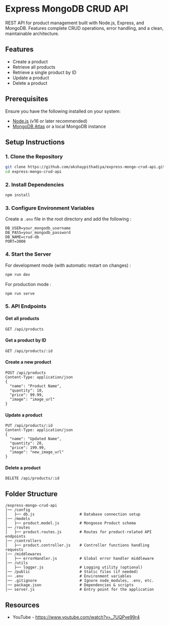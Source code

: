 # Express MongoDB CRUD API

REST API for product management built with Node.js, Express, and MongoDB. Features complete CRUD operations, error handling, and a clean, maintainable architecture.

## Features

- Create a product
- Retrieve all products
- Retrieve a single product by ID
- Update a product
- Delete a product

## Prerequisites

Ensure you have the following installed on your system:

- [Node.js](https://nodejs.org/) (v16 or later recommended)
- [MongoDB Atlas](https://www.mongodb.com/atlas/database) or a local MongoDB instance

## Setup Instructions

### 1. Clone the Repository

```sh
git clone https://github.com/akshaypithadiya/express-mongo-crud-api.git
cd express-mongo-crud-api
```

### 2. Install Dependencies

```sh
npm install
```

### 3. Configure Environment Variables

Create a `.env` file in the root directory and add the following :

```env
DB_USER=your_mongodb_username
DB_PASS=your_mongodb_password
DB_NAME=crud-db
PORT=3000
```

### 4. Start the Server

For development mode (with automatic restart on changes) :

```sh
npm run dev
```

For production mode :

```sh
npm run serve
```

### 5. API Endpoints

#### Get all products

```http
GET /api/products
```

#### Get a product by ID

```http
GET /api/products/:id
```

#### Create a new product

```http
POST /api/products
Content-Type: application/json
{
  "name": "Product Name",
  "quantity": 10,
  "price": 99.99,
  "image": "image_url"
}
```

#### Update a product

```http
PUT /api/products/:id
Content-Type: application/json
{
  "name": "Updated Name",
  "quantity": 20,
  "price": 199.99,
  "image": "new_image_url"
}
```

#### Delete a product

```http
DELETE /api/products/:id
```

## Folder Structure

```
/express-mongo-crud-api
│── /config
│   ├── db.js                    # Database connection setup
│── /models
│   ├── product.model.js         # Mongoose Product schema
│── /routes
│   ├── product.routes.js        # Routes for product-related API endpoints
│── /controllers
│   ├── product.controller.js    # Controller functions handling requests
│── /middlewares
│   ├── errorHandler.js          # Global error handler middleware
│── /utils
│   ├── logger.js                # Logging utility (optional)
│── /public                      # Static files (if needed)
│── .env                         # Environment variables
│── .gitignore                   # Ignore node_modules, .env, etc.
│── package.json                 # Dependencies & scripts
│── server.js                    # Entry point for the application
```

## Resources

- YouTube - https://www.youtube.com/watch?v=_7UQPve99r4
